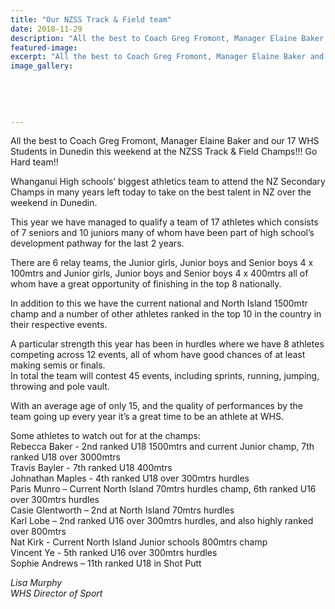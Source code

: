```yaml
---
title: "Our NZSS Track & Field team"
date: 2018-11-29
description: "All the best to Coach Greg Fromont, Manager Elaine Baker & our 17 Students at the NZSS Track & Field Champs!"
featured-image: 
excerpt: "All the best to Coach Greg Fromont, Manager Elaine Baker and our 17 WHS Students in Dunedin this weekend at the NZSS Track & Field Champs!"
image_gallery:
    
    
    
    
    
---
```


<p>All the best to Coach Greg Fromont, Manager Elaine Baker and our 17 WHS Students in Dunedin this weekend at the NZSS Track &amp; Field Champs!!! Go Hard team!!</p>
<p>Whanganui High schools&rsquo; biggest athletics team to attend the NZ Secondary Champs in many years left today to take on the best talent in NZ over the weekend in Dunedin.</p>
<div class="text_exposed_show">
<p>This year we have managed to qualify a team of 17 athletes which consists of 7 seniors and 10 juniors many of whom have been part of high school&rsquo;s development pathway for the last 2 years.</p>
<p>There are 6 relay teams, the Junior girls, Junior boys and Senior boys 4 x 100mtrs and Junior girls, Junior boys and Senior boys 4 x 400mtrs all of whom have a great opportunity of finishing in the top 8 nationally.</p>
<p>In addition to this we have the current national and North Island 1500mtr champ and a number of other athletes ranked in the top 10 in the country in their respective events.</p>
<p>A particular strength this year has been in hurdles where we have 8 athletes competing across 12 events, all of whom have good chances of at least making semis or finals.<br />In total the team will contest 45 events, including sprints, running, jumping, throwing and pole vault.</p>
<p>With an average age of only 15, and the quality of performances by the team going up every year it&rsquo;s a great time to be an athlete at WHS.</p>
<p>Some athletes to watch out for at the champs:&nbsp;<br />Rebecca Baker - 2nd ranked U18 1500mtrs and current Junior champ, 7th ranked U18 over 3000mtrs<br />Travis Bayler - 7th ranked U18 400mtrs<br />Johnathan Maples - 4th ranked U18 over 300mtrs hurdles<br />Paris Munro &ndash; Current North Island 70mtrs hurdles champ, 6th ranked U16 over 300mtrs hurdles<br />Casie Glentworth &ndash; 2nd at North Island 70mtrs hurdles<br />Karl Lobe &ndash; 2nd ranked U16 over 300mtrs hurdles, and also highly ranked over 800mtrs<br />Nat Kirk - Current North Island Junior schools 800mtrs champ<br />Vincent Ye - 5th ranked U16 over 300mtrs hurdles<br />Sophie Andrews &ndash; 11th ranked U18 in Shot Putt</p>
<p><em>Lisa Murphy</em><br /><em>WHS Director of Sport</em></p>
</div>

